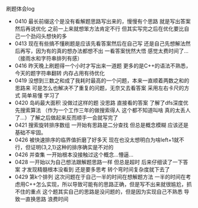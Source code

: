 刷题体会log
* 0410 最长前缀这个是没有看解题思路写出来的，慢慢有个思路 就是写出答案 然后再说优化 之前一上来就想笨方法肯定不行 但其实写完之后在优化要比自己一个劲闷头想快的多
* 0413 现在有些搞不懂刷题是应该先看答案然后在自己写 还是自己先想解法然后再写，因为有的真的想办法都想不出 一看答案恍然大悟 感觉太费时间了...（接雨水和字符串排列有感）
* 0416 昨天晚上刷题得一个小时才写出来一道题 更多的是C++的语法不熟悉，今天的题字符串翻转 内存占用有待优化
* 0419 没想到三数之和成了我耗时最高的一个问题，本来一直顺着两数之和的思路来 可是怎么也解决不了重复的问题，无奈又去看答案 采用左右卡尺的方式 简单易懂 学习了
* 0420 岛屿最大面积 没做过这样的题 没思路 直接看的答案 了解了dfs深度优先搜索算法 （作为一个工作三年的做搜索得人 这个都不知道叫啥 真的太丢人了...）了解之后做起来反而顺手一会就写完了
* 0421 搜索旋转排序数组 一开始有思路是二分查找 但总是概念模糊 应该还是基础不牢固。
* 0426 被快速排序的临界值折磨了好多天 现在也没太想明白为啥left+1就不行，但证明{3,2,1}这种的排序确实是不对的 
* 0426 并查集 一开始根本没接触过这个概念...懵逼...
* 0428 一开始以为自己想法跟解题思路一样 但总是超时 后来仔细读了一下答案 才发现精髓根本没看到 还是要多思考 转个弯时间复杂度就下去了
* 0429 第k个排列 这次问题在于自己一半的时间在想解题方法 一半的时间在考虑用C++怎么实现，所以导致可能有的思路正确，但是写不出来就很尴尬，抓不住的重点 这个题其实自己的思路是没问题的，但是因为实现自己不熟悉 导致一直换思路 浪费时间 